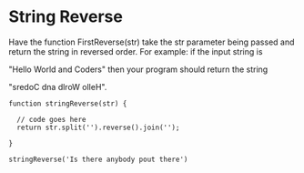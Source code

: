 # String Reverse

Have the function FirstReverse(str) take the str parameter being passed and return the string in reversed order. For example: if the input string is

"Hello World and Coders" then your program should return the string

"sredoC dna dlroW olleH".

```
function stringReverse(str) {

  // code goes here
  return str.split('').reverse().join('');

}

stringReverse('Is there anybody pout there')
```
